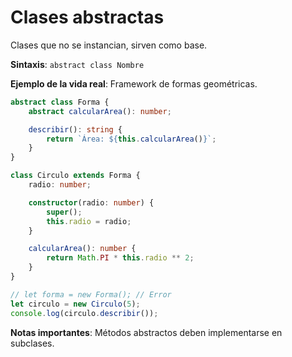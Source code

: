 # Clases abstractas

Clases que no se instancian, sirven como base.

**Sintaxis**: `abstract class Nombre`

**Ejemplo de la vida real**: Framework de formas geométricas.

```typescript
abstract class Forma {
    abstract calcularArea(): number;

    describir(): string {
        return `Área: ${this.calcularArea()}`;
    }
}

class Circulo extends Forma {
    radio: number;

    constructor(radio: number) {
        super();
        this.radio = radio;
    }

    calcularArea(): number {
        return Math.PI * this.radio ** 2;
    }
}

// let forma = new Forma(); // Error
let circulo = new Circulo(5);
console.log(circulo.describir());
```

**Notas importantes**: Métodos abstractos deben implementarse en subclases.